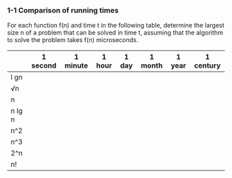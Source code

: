 ### 1-1 Comparison of running times

For each function f(n) and time t in the following table, determine the largest size n of a problem that can be solved in time t, assuming that the algorithm to solve the problem takes f(n) microseconds.

|        | 1 second | 1 minute | 1 hour | 1 day | 1 month | 1 year | 1 century |
|--------|----------|----------|--------|-------|---------|--------|-----------|
| l gn   |          |          |        |       |         |        |           |
|  √n    |          |          |        |       |         |        |           |
|   n    |          |          |        |       |         |        |           |
| n lg n |          |          |        |       |         |        |           |
|  n^2   |          |          |        |       |         |        |           |
|  n^3   |          |          |        |       |         |        |           |
|  2^n   |          |          |        |       |         |        |           |
|  n!    |          |          |        |       |         |        |           |